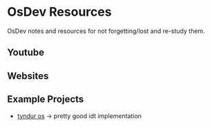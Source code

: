 # OsDev Resources
OsDev notes and resources for not forgetting/lost and re-study them.

## Youtube

## Websites

## Example Projects
* [tyndur os](https://git.tyndur.org/lowlevel/tyndur/) -> pretty good idt implementation
